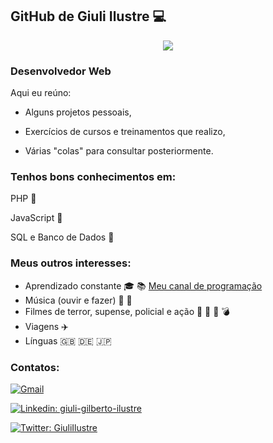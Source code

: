 ##  GitHub de Giuli Ilustre  :computer:

<div align="center">
  
<img src="https://github.blog/wp-content/uploads/2018/10/46896184-b679fc80-ce30-11e8-88bf-921e9b788f7c.gif?resize=200%2C200" />
  
</div>


### Desenvolvedor Web 

Aqui eu reúno:

- Alguns projetos pessoais,

- Exercícios de cursos e treinamentos que realizo,

- Várias "colas" para consultar posteriormente.

### Tenhos bons conhecimentos em:

PHP  :elephant:

JavaScript   :pencil:

SQL e Banco de Dados  :game_die:

### Meus outros interesses:
- Aprendizado constante :mortar_board: :books: 
[Meu canal de programação](https://www.youtube.com/channel/UCG4QbYuAjl7fRmgZbZr0fEA)
- Música (ouvir e fazer)  :musical_score:  :guitar:
- Filmes de terror, supense, policial e ação :jack_o_lantern: :ghost: :gun: :bomb: 
- Viagens :airplane:
- Línguas :uk: :de: :jp:

### Contatos:
[![Gmail](https://img.shields.io/twitter/url?label=email&logo=gmail&style=social&url=http%3A%2F%2Fmailto%3Astephanyn7%40gmail.com)](mailto:ilustre.giuli@gmail.com)

[![Linkedin: giuli-gilberto-ilustre](https://img.shields.io/badge/-GiuliIlustre-blue?style=flat-square&logo=Linkedin&logoColor=white&link=https://www.linkedin.com/in/giuli-gilberto-ilustre-63742252/)](https://www.linkedin.com/in/giuli-gilberto-ilustre-63742252/)

[![Twitter: GiuliIlustre](https://img.shields.io/twitter/follow/GiuliIlustre?style=social)](https://twitter.com/GiuliIlustre)







